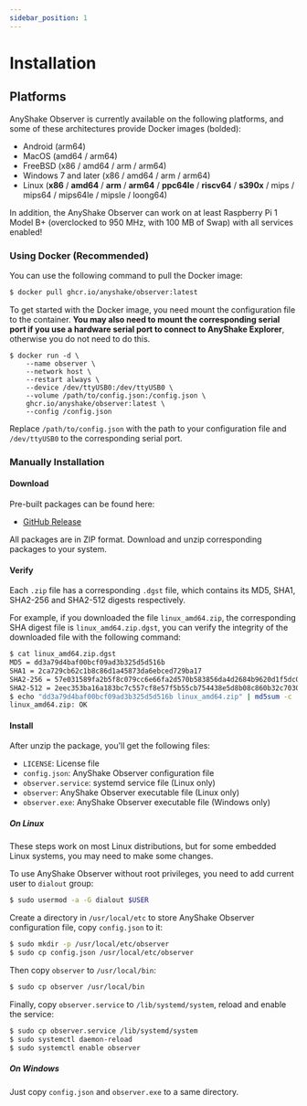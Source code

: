 ```yaml
---
sidebar_position: 1
---
```


# Installation

## Platforms

AnyShake Observer is currently available on the following platforms, and some of these architectures provide Docker images (bolded):

 - Android (arm64)
 - MacOS (amd64 / arm64)
 - FreeBSD (x86 / amd64 / arm / arm64)
 - Windows 7 and later (x86 / amd64 / arm / arm64)
 - Linux (**x86** / **amd64** / **arm** / **arm64** / **ppc64le** / **riscv64** /  **s390x** / mips / mips64 / mips64le / mipsle / loong64)

In addition, the AnyShake Observer can work on at least Raspberry Pi 1 Model B+ (overclocked to 950 MHz, with 100 MB of Swap) with all services enabled!

### Using Docker (Recommended)

You can use the following command to pull the Docker image:

```bash
$ docker pull ghcr.io/anyshake/observer:latest
```

To get started with the Docker image, you need mount the configuration file to the container. **You may also need to mount the corresponding serial port if you use a hardware serial port to connect to AnyShake Explorer**, otherwise you do not need to do this.

```
$ docker run -d \
    --name observer \
    --network host \
    --restart always \
    --device /dev/ttyUSB0:/dev/ttyUSB0 \
    --volume /path/to/config.json:/config.json \
    ghcr.io/anyshake/observer:latest \
    --config /config.json
```

Replace `/path/to/config.json` with the path to your configuration file and `/dev/ttyUSB0` to the corresponding serial port.

### Manually Installation

#### Download

Pre-built packages can be found here:

 - [GitHub Release](https://github.com/anyshake/observer/releases)

All packages are in ZIP format. Download and unzip corresponding packages to your system.

#### Verify

Each `.zip` file has a corresponding `.dgst` file, which contains its MD5, SHA1, SHA2-256 and SHA2-512 digests respectively.

For example, if you downloaded the file `linux_amd64.zip`, the corresponding SHA digest file is `linux_amd64.zip.dgst`, you can verify the integrity of the downloaded file with the following command:

```bash
$ cat linux_amd64.zip.dgst
MD5 = dd3a79d4baf00bcf09ad3b325d5d516b
SHA1 = 2ca729cb62c1b8c86d1a45873da6ebced729ba17
SHA2-256 = 57e031589fa2b5f8c079cc6e66fa2d570b583856da4d2684b9620d1f5dc02807
SHA2-512 = 2eec353ba16a183bc7c557cf8e57f5b55cb754438e5d8b08c860b32c703004acb7a42d84c99d578a43d9b590b85caeb5b7656da626a6aa1d1abdf486df9a640d
$ echo "dd3a79d4baf00bcf09ad3b325d5d516b linux_amd64.zip" | md5sum -c
linux_amd64.zip: OK
```

#### Install

After unzip the package, you'll get the following files:

 - `LICENSE`: License file
 - `config.json`: AnyShake Observer configuration file
 - `observer.service`: systemd service file (Linux only)
 - `observer`: AnyShake Observer executable file (Linux only)
 - `observer.exe`: AnyShake Observer executable file (Windows only)

##### On Linux

These steps work on most Linux distributions, but for some embedded Linux systems, you may need to make some changes.

To use AnyShake Observer without root privileges, you need to add current user to `dialout` group:

```bash
$ sudo usermod -a -G dialout $USER
```

Create a directory in `/usr/local/etc` to store AnyShake Observer configuration file, copy `config.json` to it:

```bash
$ sudo mkdir -p /usr/local/etc/observer
$ sudo cp config.json /usr/local/etc/observer
```

Then copy `observer` to `/usr/local/bin`:

```bash
$ sudo cp observer /usr/local/bin
```

Finally, copy `observer.service` to `/lib/systemd/system`, reload and enable the service:

```bash
$ sudo cp observer.service /lib/systemd/system
$ sudo systemctl daemon-reload
$ sudo systemctl enable observer
```

##### On Windows

Just copy `config.json` and `observer.exe` to a same directory.
